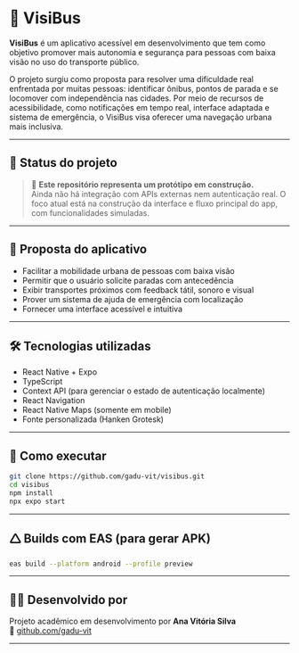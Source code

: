 # 🚌 VisiBus

**VisiBus** é um aplicativo acessível em desenvolvimento que tem como objetivo promover mais autonomia e segurança para pessoas com baixa visão no uso do transporte público.

O projeto surgiu como proposta para resolver uma dificuldade real enfrentada por muitas pessoas: identificar ônibus, pontos de parada e se locomover com independência nas cidades. Por meio de recursos de acessibilidade, como notificações em tempo real, interface adaptada e sistema de emergência, o VisiBus visa oferecer uma navegação urbana mais inclusiva.

---

## 📌 Status do projeto

> 🔧 **Este repositório representa um protótipo em construção.**  
Ainda não há integração com APIs externas nem autenticação real. O foco atual está na construção da interface e fluxo principal do app, com funcionalidades simuladas.

---

## 🌟 Proposta do aplicativo

- Facilitar a mobilidade urbana de pessoas com baixa visão
- Permitir que o usuário solicite paradas com antecedência
- Exibir transportes próximos com feedback tátil, sonoro e visual
- Prover um sistema de ajuda de emergência com localização
- Fornecer uma interface acessível e intuitiva

---

## 🛠️ Tecnologias utilizadas

- React Native + Expo
- TypeScript
- Context API (para gerenciar o estado de autenticação localmente)
- React Navigation
- React Native Maps (somente em mobile)
- Fonte personalizada (Hanken Grotesk)

---

## 🚀 Como executar

```bash
git clone https://github.com/gadu-vit/visibus.git
cd visibus
npm install
npx expo start
```

---

## 🛆 Builds com EAS (para gerar APK)

```bash
eas build --platform android --profile preview
```

---

## 👩‍💼 Desenvolvido por

Projeto acadêmico em desenvolvimento por **Ana Vitória Silva**  
🔗 [github.com/gadu-vit](https://github.com/gadu-vit)

---

